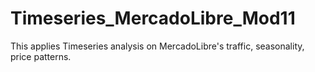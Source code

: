 # Timeseries_MercadoLibre_Mod11
This applies Timeseries analysis on MercadoLibre's traffic, seasonality, price patterns.
